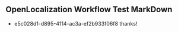 ## OpenLocalization Workflow Test MarkDown
* e5c028d1-d895-4114-ac3a-ef2b933f06f8 thanks!

<!--HONumber=Aug16_HO3-->


